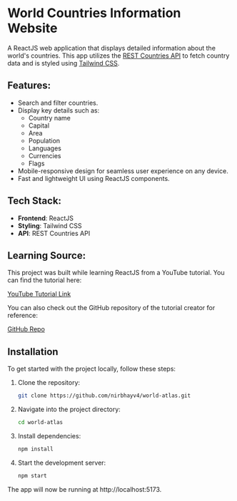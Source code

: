 # World Countries Information Website

A ReactJS web application that displays detailed information about the world's countries. This app utilizes the [REST Countries API](https://restcountries.com/) to fetch country data and is styled using [Tailwind CSS](https://tailwindcss.com/).

## Features:

- Search and filter countries.
- Display key details such as:
  - Country name
  - Capital
  - Area
  - Population
  - Languages
  - Currencies
  - Flags
- Mobile-responsive design for seamless user experience on any device.
- Fast and lightweight UI using ReactJS components.

## Tech Stack:

- **Frontend**: ReactJS
- **Styling**: Tailwind CSS
- **API**: REST Countries API

## Learning Source:

This project was built while learning ReactJS from a YouTube tutorial. You can find the tutorial here:

[YouTube Tutorial Link](https://www.youtube.com/playlist?list=PLwGdqUZWnOp1Rab71vx2zMF6qpwGDB2Z1)

You can also check out the GitHub repository of the tutorial creator for reference:

[GitHub Repo](https://github.com/thapatechnical/thapa-react-19-website/tree/master/react_country_thapa)

## Installation

To get started with the project locally, follow these steps:

1. Clone the repository:

   ```bash
   git clone https://github.com/nirbhayv4/world-atlas.git

   ```

2. Navigate into the project directory:

   ```bash
   cd world-atlas

   ```

3. Install dependencies:

   ```bash
   npm install

   ```

4. Start the development server:
   ```bash
   npm start
   ```

The app will now be running at http://localhost:5173.

